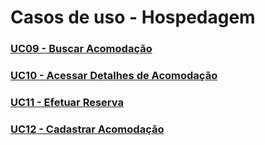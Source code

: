 # Casos de uso - Hospedagem

### [UC09 - Buscar Acomodação](uc09-hospedagem.md)

### [UC10 - Acessar Detalhes de Acomodação](uc10-hospedagem.md)

### [UC11 - Efetuar Reserva](uc11-hospedagem.md)

### [UC12 - Cadastrar Acomodação](uc12-hospedagem.md)
